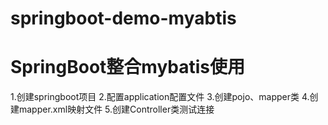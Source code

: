 # springboot-demo-myabtis
# SpringBoot整合mybatis使用
1.创建springboot项目
2.配置application配置文件
3.创建pojo、mapper类
4.创建mapper.xml映射文件
5.创建Controller类测试连接
